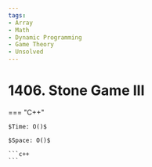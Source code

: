 ```yaml
---
tags:
- Array
- Math
- Dynamic Programming
- Game Theory
- Unsolved
---
```



# 1406. Stone Game III

=== "C++"

    $Time: O()$

    $Space: O()$

    ```c++
    ```